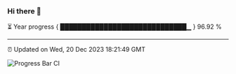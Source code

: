 ### Hi there 👋

⏳ Year progress { █████████████████████████████▁ } 96.92 %

---

⏰ Updated on Wed, 20 Dec 2023 18:21:49 GMT

![Progress Bar CI](https://github.com/ZhaoGui/ZhaoGui/workflows/Progress%20Bar%20CI/badge.svg)

